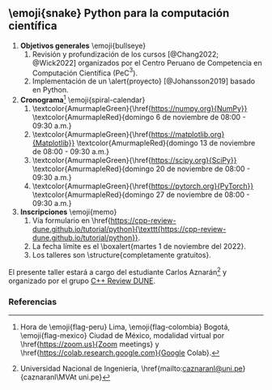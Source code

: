 ## \emoji{snake} Python para la computación científica

1. **Objetivos generales** \emoji{bullseye}
   1. Revisión y profundización de los cursos [@Chang2022; @Wick2022]
   organizados por el Centro Peruano de Competencia en Computación
   Científica (PeC$^3$).
   1. Implementación de un \alert{proyecto} [@Johansson2019] basado
   en Python.
2. **Cronograma**[^1] \emoji{spiral-calendar}
   1. \textcolor{AmurmapleGreen}{\href{https://numpy.org}{NumPy}}
   \textcolor{AmurmapleRed}{domingo 6 de noviembre de 08:00 - 09:30 a.m.}
   1. \textcolor{AmurmapleGreen}{\href{https://matplotlib.org}{Matplotlib}}
   \textcolor{AmurmapleRed}{domingo 13 de noviembre de 08:00 - 09:30 a.m.}
   1. \textcolor{AmurmapleGreen}{\href{https://scipy.org}{SciPy}}
   \textcolor{AmurmapleRed}{domingo 20 de noviembre de 08:00 - 09:30 a.m.}
   1. \textcolor{AmurmapleGreen}{\href{https://pytorch.org}{PyTorch}}
   \textcolor{AmurmapleRed}{domingo 27 de noviembre de 08:00 - 09:30 a.m.}
3. **Inscripciones** \emoji{memo}
   1. Vía formulario en
   \href{https://cpp-review-dune.github.io/tutorial/python}{\texttt{https://cpp-review-dune.github.io/tutorial/python}}.
   1. La fecha límite es el
   \boxalert{martes 1 de noviembre del 2022}.
   1. Los talleres son \structure{completamente gratuitos}.

El presente taller estará a cargo del estudiante Carlos Aznarán[^2] y
organizado por el grupo
[C++ Review DUNE](https://github.com/cpp-review-dune).

### Referencias

[^1]: Hora de \emoji{flag-peru} Lima, \emoji{flag-colombia} Bogotá, \emoji{flag-mexico} Ciudad de México, modalidad virtual por \href{https://zoom.us}{Zoom meetings} y \href{https://colab.research.google.com}{Google Colab}.
[^2]: Universidad Nacional de Ingeniería,
\href{mailto:caznaranl@uni.pe}{caznaranl\MVAt uni.pe}

<!--
Invitación al grupo de telegram en la primera sesión.

Ejemplos de los métodos disponibles, tipos de datos
Manejo de clases, excepciones, archivos.
https://pythontutor.com
Resolución de ecuaciones.
Probar otros software como dea.II, Dolfinx o Dune en python.
Python tutor
1. Programación orientada a objetos [https://docs.python.org/es/3/tutorial/classes.html](https://docs.python.org/es/3/tutorial/classes.html)
2. Manejo de errores y excepciones [https://docs.python.org/es/3/tutorial/errors.html](https://docs.python.org/es/3/tutorial/errors.html)
3. Manejo de archivos [https://docs.python.org/es/3/tutorial/inputoutput.html](https://docs.python.org/es/3/tutorial/inputoutput.html)
4. Tipos de datos en Python
5. hacer host a otra persona.
6. Fundamentos de. Estudio de la programación orientada a objetos, manejo de errores y excepciones, archivos.
No se ofrece un certificado o constancia porque se trata de un grupo de estudio.
asistencia libre, clases grabadas.
enable waiting room, habilitar sonido
tener un link de meet
nombre
correo
especialidad
institución
6. Herramientas opcionales para mejorar la interacción
   1. Canal de Telegram Repaso de Python Pec3.
   2. GitHub Discussions. (se requiere una cuenta de GitHub)
   3. Google Colab (no se requiere la instalación)
   4. GitHub classroom (para los ejercicios de práctica)
   5. logo
   6. pedir confirmación de recepción de link
-->